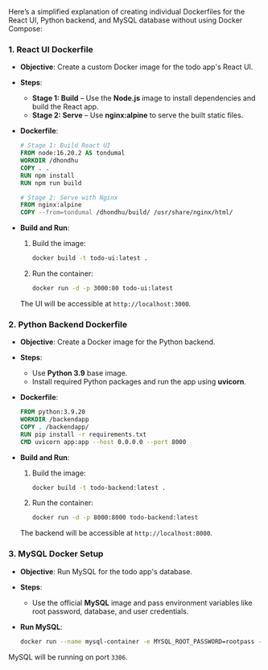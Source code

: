 Here’s a simplified explanation of creating individual Dockerfiles for the React UI, Python backend, and MySQL database without using Docker Compose:

### 1. **React UI Dockerfile**
   - **Objective**: Create a custom Docker image for the todo app's React UI.
   - **Steps**:
     - **Stage 1: Build** – Use the **Node.js** image to install dependencies and build the React app.
     - **Stage 2: Serve** – Use **nginx:alpine** to serve the built static files.

   - **Dockerfile**:
     ```Dockerfile
     # Stage 1: Build React UI
     FROM node:16.20.2 AS tondumal
     WORKDIR /dhondhu
     COPY . .
     RUN npm install  
     RUN npm run build

     # Stage 2: Serve with Nginx
     FROM nginx:alpine
     COPY --from=tondumal /dhondhu/build/ /usr/share/nginx/html/
     ```

   - **Build and Run**:
     1. Build the image:
        ```bash
        docker build -t todo-ui:latest .
        ```
     2. Run the container:
        ```bash
        docker run -d -p 3000:80 todo-ui:latest
        ```
     The UI will be accessible at `http://localhost:3000`.

### 2. **Python Backend Dockerfile**
   - **Objective**: Create a Docker image for the Python backend.
   - **Steps**:
     - Use **Python 3.9** base image.
     - Install required Python packages and run the app using **uvicorn**.

   - **Dockerfile**:
     ```Dockerfile
     FROM python:3.9.20
     WORKDIR /backendapp
     COPY . /backendapp/
     RUN pip install -r requirements.txt
     CMD uvicorn app:app --host 0.0.0.0 --port 8000
     ```

   - **Build and Run**:
     1. Build the image:
        ```bash
        docker build -t todo-backend:latest .
        ```
     2. Run the container:
        ```bash
        docker run -d -p 8000:8000 todo-backend:latest
        ```
     The backend will be accessible at `http://localhost:8000`.

### 3. **MySQL Docker Setup**
   - **Objective**: Run MySQL for the todo app's database.
   - **Steps**:
     - Use the official **MySQL** image and pass environment variables like root password, database, and user credentials.

   - **Run MySQL**:
     ```bash
     docker run --name mysql-container -e MYSQL_ROOT_PASSWORD=rootpass -e MYSQL_DATABASE=todo_db -e MYSQL_USER=todo_user -e MYSQL_PASSWORD=userpass -p 3306:3306 -d mysql:8.0
     ```

   MySQL will be running on port `3306`.